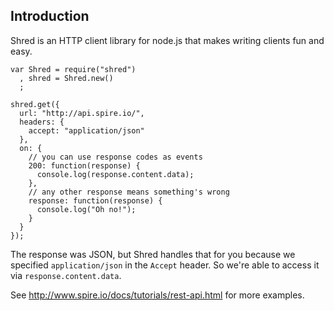 ## Introduction

Shred is an HTTP client library for node.js that makes writing clients fun and easy.

    var Shred = require("shred")
      , shred = Shred.new()
      ;
  
    shred.get({
      url: "http://api.spire.io/",
      headers: {
        accept: "application/json"
      },
      on: {
        // you can use response codes as events
        200: function(response) {
          console.log(response.content.data);
        },
        // any other response means something's wrong
        response: function(response) {
          console.log("Oh no!");
        }
      }
    });

The response was JSON, but Shred handles that for you because we specified `application/json` in the `Accept` header. So we're able to access it via `response.content.data`.

See http://www.spire.io/docs/tutorials/rest-api.html for more examples.

